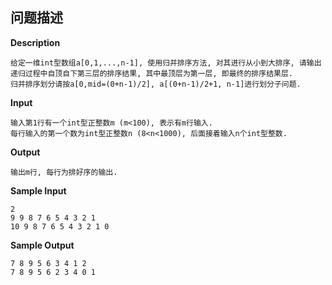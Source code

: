 ## 问题描述

**Description**

```
给定一维int型数组a[0,1,...,n-1], 使用归并排序方法, 对其进行从小到大排序, 请输出递归过程中自顶自下第三层的排序结果, 其中最顶层为第一层, 即最终的排序结果层. 
归并排序划分请按a[0,mid=(0+n-1)/2], a[(0+n-1)/2+1, n-1]进行划分子问题.
```

**Input**

```
输入第1行有一个int型正整数m (m<100), 表示有m行输入.
每行输入的第一个数为int型正整数n (8<n<1000), 后面接着输入n个int型整数.
```

**Output**

```
输出m行, 每行为排好序的输出.
```

**Sample Input**

```
2
9 9 8 7 6 5 4 3 2 1
10 9 8 7 6 5 4 3 2 1 0
```

**Sample Output**

```
7 8 9 5 6 3 4 1 2
7 8 9 5 6 2 3 4 0 1
```